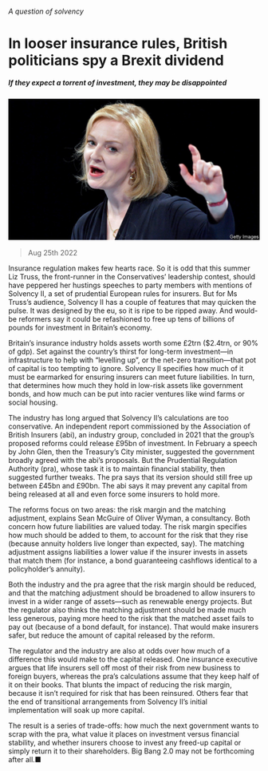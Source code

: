 ###### A question of solvency

# In looser insurance rules, British politicians spy a Brexit dividend 

##### If they expect a torrent of investment, they may be disappointed 

![image](images/20220827_BRP502.jpg) 

> Aug 25th 2022 

Insurance regulation makes few hearts race. So it is odd that this summer Liz Truss, the front-runner in the Conservatives’ leadership contest, should have peppered her hustings speeches to party members with mentions of Solvency II, a set of prudential European rules for insurers. But for Ms Truss’s audience, Solvency II has a couple of features that may quicken the pulse. It was designed by the eu, so it is ripe to be ripped away. And would-be reformers say it could be refashioned to free up tens of billions of pounds for investment in Britain’s economy.

Britain’s insurance industry holds assets worth some £2trn ($2.4trn, or 90% of gdp). Set against the country’s thirst for long-term investment—in infrastructure to help with “levelling up”, or the net-zero transition—that pot of capital is too tempting to ignore. Solvency II specifies how much of it must be earmarked for ensuring insurers can meet future liabilities. In turn, that determines how much they hold in low-risk assets like government bonds, and how much can be put into racier ventures like wind farms or social housing.

The industry has long argued that Solvency II’s calculations are too conservative. An independent report commissioned by the Association of British Insurers (abi), an industry group, concluded in 2021 that the group’s proposed reforms could release £95bn of investment. In February a speech by John Glen, then the Treasury’s City minister, suggested the government broadly agreed with the abi’s proposals. But the Prudential Regulation Authority (pra), whose task it is to maintain financial stability, then suggested further tweaks. The pra says that its version should still free up between £45bn and £90bn. The abi says it may prevent any capital from being released at all and even force some insurers to hold more.

The reforms focus on two areas: the risk margin and the matching adjustment, explains Sean McGuire of Oliver Wyman, a consultancy. Both concern how future liabilities are valued today. The risk margin specifies how much should be added to them, to account for the risk that they rise (because annuity holders live longer than expected, say). The matching adjustment assigns liabilities a lower value if the insurer invests in assets that match them (for instance, a bond guaranteeing cashflows identical to a policyholder’s annuity).

Both the industry and the pra agree that the risk margin should be reduced, and that the matching adjustment should be broadened to allow insurers to invest in a wider range of assets—such as renewable energy projects. But the regulator also thinks the matching adjustment should be made much less generous, paying more heed to the risk that the matched asset fails to pay out (because of a bond default, for instance). That would make insurers safer, but reduce the amount of capital released by the reform.

The regulator and the industry are also at odds over how much of a difference this would make to the capital released. One insurance executive argues that life insurers sell off most of their risk from new business to foreign buyers, whereas the pra’s calculations assume that they keep half of it on their books. That blunts the impact of reducing the risk margin, because it isn’t required for risk that has been reinsured. Others fear that the end of transitional arrangements from Solvency II’s initial implementation will soak up more capital.

The result is a series of trade-offs: how much the next government wants to scrap with the pra, what value it places on investment versus financial stability, and whether insurers choose to invest any freed-up capital or simply return it to their shareholders. Big Bang 2.0 may not be forthcoming after all.■

